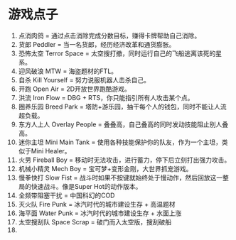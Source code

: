 # 游戏点子
1. 点消肉鸽 = 通过点击消除完成分数目标，赚得卡牌帮助自己消除。
2. 货郎 Peddler = 当一名货郎，经历经济改革和通货膨胀。
3. 恐怖太空 Terror Space = 太空搜打撤，同时运行自己的飞船逃离该死的星系。
4. 迎风破浪 MTW = 海盗题材的FTL。
5. 自杀 Kill Yourself = 努力说服机器人击杀自己。
6. 开跑 Open Air = 2D开放世界跑酷游戏。
7. 洪流 Iron Flow = DBG + RTS，你只能指引所有人攻击某个点。
8. 圈养乐园 Breed Park = 塔防+游乐园，抽干每个人的钱包，同时不能让人流超负载。
9. 东方人上人 Overlay People = 叠叠高，自己叠高的同时发动技能阻止别人叠高。
10. 迷你主坦 Mini Main Tank = 使用各种技能保护你的队友，作为一个主坦，类似于Mini Healer。
11. 火男 Fireball Boy = 移动时无法攻击，进行蓄力，停下后立刻打出强力攻击。
12. 机械小精灵 Mech Boy = 宝可梦+变形金刚，大世界抓宠游戏。
13. 慢拳快打 Slow Fist = 战斗时如果不按键就始终处于慢动作，然后回放这一整局的快速战斗。像是Super Hot的动作版本。
14. 全频带阻塞干扰 = 中国科幻的COD
15. 灭火队 Fire Punk = 冰汽时代的城市建设生存 + 高温题材
16. 海平面 Water Punk = 冰汽时代的城市建设生存 + 水面上涨
17. 太空搜刮队 Space Scrap = 破门而入太空版，搜刮破船
18. 
